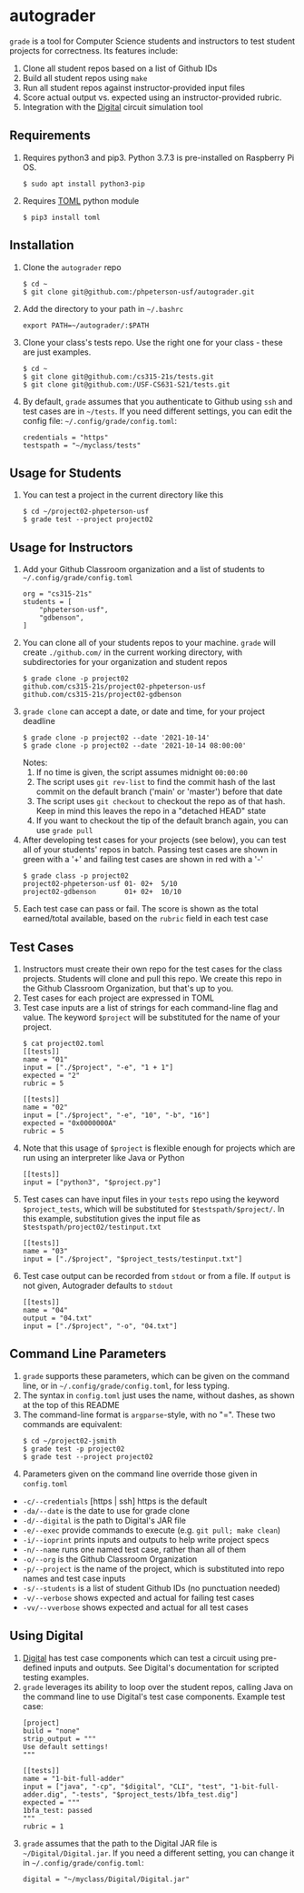 # autograder
`grade` is a tool for Computer Science students and instructors to test student projects for correctness. Its features include:
1. Clone all student repos based on a list of Github IDs
1. Build all student repos using `make`
1. Run all student repos against instructor-provided input files
1. Score actual output vs. expected using an instructor-provided rubric.
1. Integration with the [Digital](https://github.com/hneemann/Digital) circuit simulation tool

## Requirements
1. Requires python3 and pip3. Python 3.7.3 is pre-installed on Raspberry Pi OS.
    ```
    $ sudo apt install python3-pip
    ```
1. Requires [TOML](https://toml.io/en/) python module
    ```
    $ pip3 install toml
    ```

## Installation
1. Clone the `autograder` repo
    ```
    $ cd ~
    $ git clone git@github.com:/phpeterson-usf/autograder.git
    ```
1. Add the directory to your path in `~/.bashrc`
    ```
    export PATH=~/autograder/:$PATH
    ```
1. Clone your class's tests repo. Use the right one for your class - these are just examples.
    ```
    $ cd ~
    $ git clone git@github.com:/cs315-21s/tests.git
    $ git clone git@github.com:/USF-CS631-S21/tests.git
    ``` 
1. By default, `grade` assumes that you authenticate to Github using `ssh` and test cases are in `~/tests`. If you need different settings, you can edit the config file: `~/.config/grade/config.toml`:
    ```
    credentials = "https"
    testspath = "~/myclass/tests"
    ```

## Usage for Students
1. You can test a project in the current directory like this
    ```
    $ cd ~/project02-phpeterson-usf
    $ grade test --project project02
    ```

## Usage for Instructors
1. Add your Github Classroom organization and a list of students to `~/.config/grade/config.toml`
    ```
    org = "cs315-21s"
    students = [
        "phpeterson-usf",
        "gdbenson",
    ]
    ```
1. You can clone all of your students repos to your machine. `grade` will create `./github.com/` in the current working directory, with subdirectories for your organization and student repos
    ```
    $ grade clone -p project02
    github.com/cs315-21s/project02-phpeterson-usf
    github.com/cs315-21s/project02-gdbenson
    ```
1. `grade clone` can accept a date, or date and time, for your project deadline
    ```
    $ grade clone -p project02 --date '2021-10-14'
    $ grade clone -p project02 --date '2021-10-14 08:00:00'
    ```
    Notes:
    1. If no time is given, the script assumes midnight `00:00:00`
    1. The script uses `git rev-list` to find the commit hash of the last commit on the default branch ('main' or 'master') before that date
    1. The script uses `git checkout` to checkout the repo as of that hash. Keep in mind this leaves the repo in a "detached HEAD" state
    1. If you want to checkout the tip of the default branch again, you can use `grade pull`
1.  After developing test cases for your projects (see below), you can test all of your students' repos in batch. Passing test cases are shown in green with a '+' and failing test cases are shown in red with a '-'
    ```
    $ grade class -p project02
    project02-phpeterson-usf 01- 02+  5/10
    project02-gdbenson       01+ 02+  10/10
    ```
1. Each test case can pass or fail. The score is shown as the total earned/total available, based on the `rubric` field in each test case

## Test Cases
1. Instructors must create their own repo for the test cases for the class projects. Students will clone and pull this repo. We create this repo in the Github Classroom Organization, but that's up to you.
1. Test cases for each project are expressed in TOML 
1. Test case inputs are a list of strings for each command-line flag and value. The keyword `$project` will be substituted for the name of your project. 
    ```
    $ cat project02.toml
    [[tests]]
    name = "01"
    input = ["./$project", "-e", "1 + 1"]
    expected = "2"
    rubric = 5
    
    [[tests]]
    name = "02"
    input = ["./$project", "-e", "10", "-b", "16"]
    expected = "0x0000000A"
    rubric = 5
    ```
1. Note that this usage of `$project` is flexible enough for projects which are run using an interpreter like Java or Python
    ```
    [[tests]]
    input = ["python3", "$project.py"]
    ```
1. Test cases can have input files in your `tests` repo using the keyword `$project_tests`, which will be 
substituted for `$testspath/$project/`. In this example, substitution gives the input file as `$testspath/project02/testinput.txt`
    ```
    [[tests]]
    name = "03"
    input = ["./$project", "$project_tests/testinput.txt"]
    ```
1. Test case output can be recorded from `stdout` or from a file. If `output` is not given, Autograder defaults to `stdout`
    ```
    [[tests]]
    name = "04"
    output = "04.txt"
    input = ["./$project", "-o", "04.txt"]
    ```

## Command Line Parameters
1. `grade` supports these parameters, which can be given on the command line, or in `~/.config/grade/config.toml`, for less typing. 
1. The syntax in `config.toml` just uses the name, without dashes, as shown at the top of this README
1. The command-line format is `argparse`-style, with no "=". These two commands are equivalent:
    ```
    $ cd ~/project02-jsmith
    $ grade test -p project02
    $ grade test --project project02
    ```
1. Parameters given on the command line override those given in `config.toml`
* `-c/--credentials` [https | ssh] https is the default
* `-da/--date` is the date to use for grade clone
* `-d/--digital` is the path to Digital's JAR file
* `-e/--exec` provide commands to execute (e.g. `git pull; make clean`)
* `-i/--ioprint` prints inputs and outputs to help write project specs
* `-n/--name` runs one named test case, rather than all of them
* `-o/--org` is the Github Classroom Organization 
* `-p/--project` is the name of the project, which is substituted into repo names and test case inputs
* `-s/--students` is a list of student Github IDs (no punctuation needed)
* `-v/--verbose` shows expected and actual for failing test cases
* `-vv/--vverbose` shows expected and actual for all test cases

## Using Digital
1. [Digital](https://github.com/hneemann/Digital) has test case components which can test a circuit using pre-defined inputs and outputs. See Digital's documentation for scripted testing examples.
1. `grade` leverages its ability to loop over the student repos, calling Java on the command line to use Digital's test case components. Example test case:
    ```
    [project]
    build = "none"
    strip_output = """
    Use default settings!
    """

    [[tests]]
    name = "1-bit-full-adder"
    input = ["java", "-cp", "$digital", "CLI", "test", "1-bit-full-adder.dig", "-tests", "$project_tests/1bfa_test.dig"]
    expected = """
    1bfa_test: passed
    """
    rubric = 1
    ```
1. `grade` assumes that the path to the Digital JAR file is `~/Digital/Digital.jar`. If you need a different setting, you can change it in `~/.config/grade/config.toml`:
    ```
    digital = "~/myclass/Digital/Digital.jar"
    ```
